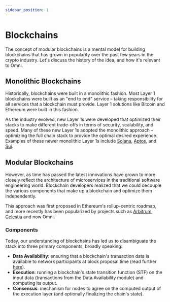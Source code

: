 ```yaml
---
sidebar_position: 1
---
```


# Blockchains

The concept of modular blockchains is a mental model for building blockchains that has grown in popularity over the past few years in the crypto industry. Let's discuss the history of the idea, and how it's relevant to Omni.

## Monolithic Blockchains

Historically, blockchains were built in a monolithic fashion. Most Layer 1 blockchains were built as an "end to end" service – taking responsibility for all services that a blockchain must provide. Layer 1 solutions like Bitcoin and Ethereum were built in this fashion.

As the industry evolved, new Layer 1s were developed that optimized their stacks to make different trade-offs in terms of security, scalability, and speed. Many of these new Layer 1s adopted the monolithic approach – optimizing the full chain stack to provide the optimal desired experience. Examples of these newer monolithic Layer 1s include [Solana](https://solana.com/), [Aptos](https://aptosfoundation.org/), and [Sui](https://sui.io/).

## Modular Blockchains

However, as time has passed the latest innovations have grown to more closely reflect the architecture of microservices in the traditional software engineering world. Blockchain developers realized that we could decouple the various components that make up a blockchain and optimize them independently.

This approach was first proposed in Ethereum's rollup-centric roadmap, and more recently has been popularized by projects such as [Arbitrum](https://arbitrum.io/), [Celestia](https://celestia.org/) and now Omni.

### Components

Today, our understanding of blockchains has led us to disambiguate the stack into three primary components, broadly speaking:

- **Data Availability**: ensuring that a blockchain's transaction data is available to network participants at block proposal time (read further [here](https://ethereum.org/en/developers/docs/data-availability/)).
- **Execution**: running a blockchain's state transition function (STF) on the input data (transactions from the Data Availability module) and computing its output.
- **Consensus**: mechanism for nodes to agree on the computed output of the execution layer (and optionally finalizing the chain's state).
